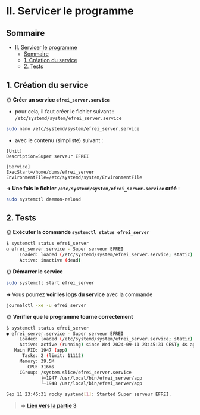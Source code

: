 # II. Servicer le programme

## Sommaire

- [II. Servicer le programme](#ii-servicer-le-programme)
  - [Sommaire](#sommaire)
  - [1. Création du service](#1-création-du-service)
  - [2. Tests](#2-tests)

## 1. Création du service

🌞 **Créer un service `efrei_server.service`**

- pour cela, il faut créer le fichier suivant : `/etc/systemd/system/efrei_server.service`

```bash
sudo nano /etc/systemd/system/efrei_server.service
```
- avec le contenu (simpliste) suivant :


```systemd
[Unit]
Description=Super serveur EFREI
 
[Service]
ExecStart=/home/dums/efrei_server
EnvironmentFile=/etc/systemd/system/EnvironmentFile
```

➜ **Une fois le fichier `/etc/systemd/system/efrei_server.service` créé** :

```bash
sudo systemctl daemon-reload
```

## 2. Tests

🌞 **Exécuter la commande `systemctl status efrei_server`**

```bash
$ systemctl status efrei_server
○ efrei_server.service - Super serveur EFREI
     Loaded: loaded (/etc/systemd/system/efrei_server.service; static)
     Active: inactive (dead)
```

🌞 **Démarrer le service**

```bash
sudo systemctl start efrei_server
```

➜ Vous pourrez **voir les logs du service** avec la commande 
```bash
journalctl -xe -u efrei_server
```

🌞 **Vérifier que le programme tourne correctement**

```bash 
$ systemctl status efrei_server
● efrei_server.service - Super serveur EFREI
     Loaded: loaded (/etc/systemd/system/efrei_server.service; static)
     Active: active (running) since Wed 2024-09-11 23:45:31 CEST; 4s ago
   Main PID: 1947 (app)
      Tasks: 2 (limit: 11112)
     Memory: 39.5M
        CPU: 316ms
     CGroup: /system.slice/efrei_server.service
             ├─1947 /usr/local/bin/efrei_server/app
             └─1948 /usr/local/bin/efrei_server/app

Sep 11 23:45:31 rocky systemd[1]: Started Super serveur EFREI.
```
> ➜ [**Lien vers la partie 3**](./part3.md)